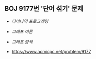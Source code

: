 ## BOJ 9177번 '단어 섞기' 문제

* _다이나믹 프로그래밍_
* _그래프 이론_
* _그래프 탐색_

* https://www.acmicpc.net/problem/9177
